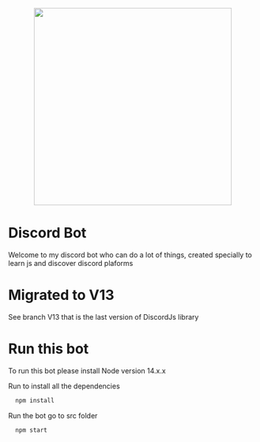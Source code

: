 <p align="center"><a target="_blank"><img src="https://user-images.githubusercontent.com/53051438/135736072-706b676f-4eb9-4b74-9a1e-607e14234fc8.png" width="400"></a></p>

# Discord Bot

Welcome to my discord bot who can do a lot of things, created specially to learn js and discover discord plaforms

# Migrated to V13

See branch V13 that is the last version of DiscordJs library

# Run this bot

To run this bot please install Node version 14.x.x

Run to install all the dependencies

```bash
  npm install
```

Run the bot go to src folder

```bash
  npm start
```
